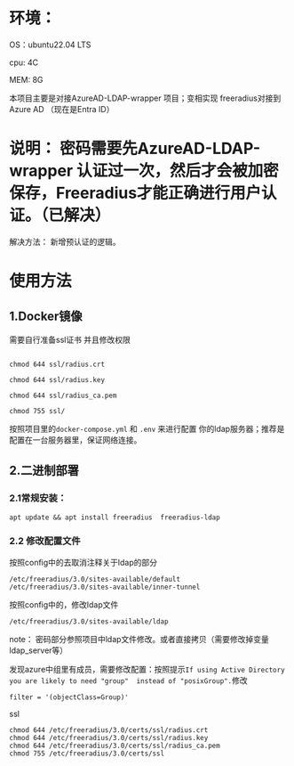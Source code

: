# 环境：
OS：ubuntu22.04 LTS

cpu: 4C

MEM: 8G 

本项目主要是对接AzureAD-LDAP-wrapper 项目；变相实现 freeradius对接到Azure AD （现在是Entra ID）

# 说明： 密码需要先AzureAD-LDAP-wrapper 认证过一次，然后才会被加密保存，Freeradius才能正确进行用户认证。（已解决）
解决方法： 新增预认证的逻辑。

# 使用方法

## 1.Docker镜像
需要自行准备ssl证书 并且修改权限
```

chmod 644 ssl/radius.crt

chmod 644 ssl/radius.key

chmod 644 ssl/radius_ca.pem

chmod 755 ssl/
```

按照项目里的`docker-compose.yml` 和 `.env` 来进行配置 你的ldap服务器；推荐是配置在一台服务器里，保证网络连接。


## 2.二进制部署
### 2.1常规安装：
```
apt update && apt install freeradius  freeradius-ldap
```
### 2.2 修改配置文件
按照config中的去取消注释关于ldap的部分
```
/etc/freeradius/3.0/sites-available/default
/etc/freeradius/3.0/sites-available/inner-tunnel
```
按照config中的，修改ldap文件

```
/etc/freeradius/3.0/sites-available/ldap
```
note：
密码部分参照项目中ldap文件修改。或者直接拷贝（需要修改掉变量ldap_server等）


发现azure中组里有成员，需要修改配置：按照提示`If using Active Directory you are likely to need "group"  instead of "posixGroup".`修改
```
filter = '(objectClass=Group)'
```
ssl
```
chmod 644 /etc/freeradius/3.0/certs/ssl/radius.crt
chmod 644 /etc/freeradius/3.0/certs/ssl/radius.key
chmod 644 /etc/freeradius/3.0/certs/ssl/radius_ca.pem
chmod 755 /etc/freeradius/3.0/certs/ssl
```
